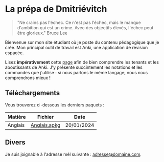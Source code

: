 # La prépa de Dmitriévitch

>"Ne crains pas l'échec. Ce n'est pas l'échec, mais le manque d'ambition qui est un crime. Avec des objectifs élevés, l'échec peut être glorieux."
>Bruce Lee

Bienvenue sur mon site étudiant où je poste du contenu pédagogique que je crée.
Mon principal outil de travail est Anki, une application de révision espacée.

Lisez **impérativement** cette [page](documentation.md) afin de bien comprendre les tenants et les aboutissants de Anki. J'y présente
succintement les notations et les commandes que j'utilise : si nous parlons le même langage, nous nous comprendrons mieux !

## Téléchargements

Vous trouverez ci-dessous les derniers paquets :

| Matière | Fichier | Date |
|---------|---------|------|
| Anglais | [Anglais.apkg](Anglais.apkg) | 20/01/2024 |

## Divers

Je suis joignable à l'adresse mél suivante : <adresse@domaine.com>.
